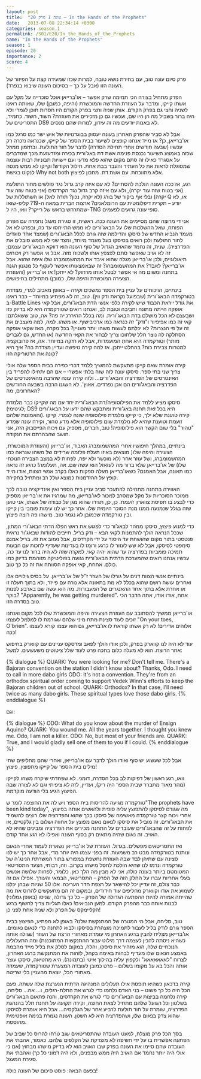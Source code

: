 ```yaml
---
layout: post
title:  "עונה 1 פרק 20 – In the Hands of the Prophets"
date:   2013-07-08 22:34:14 +0300
categories: season_1
permalink: /S01/E20/In_the_Hands_of_the_Prophets
name: "In the Hands of the Prophets"
season: 1
episode: 20
importance: 2
score: 4
---
```

פרק סיום עונה טוב, עם בחירת נושא טובה, למרות שכזו שמעידה קצת על הפיזור של העונה הזו (אבל על כך – בסיכום העונה שיבוא בנפרד).

הפרק מתחיל בצורה הכי תמימה שרק אפשר – או'ברייאן אוכל סוכרייה על מקל עם אשתו קייקו, ומדבר על העוזרת החדשה והמוכשרת (והיפה, כמובן) שלו, שאותה ראינו לשניה וחצי גם בפרק הקודם. אותן שניה וחצי בפרק הקודם היו חסרות תוכן לגמרי ולא היה ברור בשביל מה הן היו שם, ועכשיו גם כן מזכירים את העוזרת? חשוד, חשוד. כתמיד, התסריטים של DS9 לא באמת יודעים מה זה עידון, למרות שהם מנסים.

אבל לא סביר שהפרק האחרון בעונה יעסוק בבוגדנויות של איש ישר כמו סרגל כמו או'ברייאן, כן? אז מייד אנחנו קופצים לשיעור בבית הספר של קייקו, שכנראה נזכרה רק עכשיו (שבעה חודשים אחרי תחילת הסדרה) לדבר על חור התולעת. ובתזמון ממוזל שכזה באמצע השיעור נכנסת פנימה אשת דת באג'ורית בכירה ומזדעזעת מכך שמדברים על אסגרד כאילו זה סתם מקום שהוא פלא מדעי ועם יישויות תבוניות רבות עוצמה שמסוגלת לראות את כל העתיד והעבר בבת אחת. חילול הקודש! וקייקו לא ממש מנסה לנקוט בגישת Why not both אלא מתווכחת. עם אשת דת. מתכון לפיצוץ.

רגע, אז ככה העונה הולכת להסתיים? לא עם איזה קרב גדול נגד פולשים מחור התולעת (אני בטוח שזה עוד יקרה), ולא עם איזה קרב גדול נגד הקרדסים (אני בטוח שזה עוד יקרה) ובלי אף ביקור של בורג (לא יקרה, נכון? תודה לאל) או השתוללות של Q או, לא יודע – תקרית דיפלומטית עם הרומלאנים? ארצות הברית במאה ה-19? קליפ-שואו שמתרחש בראש של רייקר? וואו, היו ל-TNG סופי עונה גרועים לפעמים.

אני די מרוצה שהם מסיימים את העונה ככה. ראשית, זו סגירת מעגל נחמדה עם הפרק הפותח, שאל ההשלכות שלו על הבאג'ורים לא ממש התייחסו עד כה, ובפרט לא אל מעמד הנביא החדש של סיסקו והדילמה שזה גורם לכלל הבאג'ורים (שמצד אחד סוגדים לחור התולעת ולכן רואים בסיסקו בעל מעמד מיוחד, ומצד שני לא ממש סובלים את הפדרציה). שנית, זה נחמד שהאויב הגדול של סוף העונה הוא דווקא הבאג'ורים עצמם; זה לא אויב שאפשר סתם לפצפץ אותו ולשכוח מזה.
אבל אי אפשר רק ויכוחים תיאולוגיים, ולכן או'ברייאן מגלה שהוא איבד את המהשמומברג שלו איפה שהוא. אבל או'ברייאן? לאבד? את המהשמומברג? זה שבאמצעותו אפשר לעקוף כל מנגנון הגנה בתחנה ומשום מה אי אפשר לבטל אותו מרחוק? לא ייתכן! אז או'ברייאן (והעוזרת הצעירה המוכשרת והיפה שלו, כמובן) מתחילים בחיפושים.

בינתיים, הויכוחים על עניין בית הספר נמשכים וקירה – באופן מאכזב למדי, מצדדת בטורקמדה הבאג'ורית (שבפועל נקראת ודק ווין). טוב, זה לא מפתיע במיוחד – כבר ראינו ב-Battle Lines את גודל ייראת הכבוד שיש לקירה כלפי אנשי הדת הבאג'ורים, אבל קאי אופקה הייתה מתונה וחביבה וטובת לב, ואנחנו רואים שטורקמדה היא לא בדיוק כזו ושבעצם לא הכל מושלם בדת הבאג'ורית. ומה בכלל ההיררכייה פה? אה, טוב ששאלתם: קאי זה כמו אפיפיור ו"ודק" זה כנראה כמו ארכיבישוף. או משהו. למה, למה מעצבים את זה על פי הנצרות? לא יכלתם לעשות משהו יותר מעניין? בכל מקרה, מאז שקאי אופקה הסתלקה לה נוצר חלל שלתוכו צריך לבחור את הקאי החדשה (או החדש, גם לגברים מותר) וטורקמדה היא אחת המועמדות, אבל לא חזקה במיוחד. אה, אז פרובוקציה למטרות צבירת כוח? בהחלט ייתכן. אז למה קירה טיפשה ועדיין מצדדת בה? איך היא קונה את הרטוריקה הזו?

קירה אומרת שאם קייקו מתעקשת להמשיך ללמד דברי כפירה בבית הספר שלה אולי צריך שני בתי ספר. סיסקו עונה לזה שזה בלתי אפשרי – אם הם יתחילו להפריד בין האינטרסים של הפדרציה והבאג'ורים... ולזה קירה עונה שהרבה מהאינטרסים של הפדרציה והבאג'ורים הם אכן נפרדים. אאוץ'. לא השגנו הרבה בשבעה החודשים האחרונים, מה?

סיסקו מציע ללמד את הפילוסופיה/דת הבאג'ורית יחד עם מה שקייקו כבר מלמדת (לגיטימי; DS9 היא בכל זאת תחנה באג'ורית ומתבקש שהם ידעו על הבאג'ורים והאמונות שלהם). קירה טוענת שלא ילך, כי קייקו מלמדת פילוסופיה שונה לגמרי. קייקו זועמת וטוענת שהיא לא מלמדת שום פילוסופיה אלא מדע טהור, וקירה עונה שמדע "טהור" בלי שום הקשר הוא פילוסופיה! טוב, חברים, מספיק עם ויכוח הפייסבוק הזה, אני חושב שהבהרתם את הנקודה.

בינתיים, במהלך חיפושיו אחרי המהשמומברג האבוד, או'ברייאן (והעוזרת המוכשרת, הצעירה והיפה שלו( מוצאים באיזו תעלת פלזמה שרידים של משהו שנראה כמו המהשמומברג, ושל עוזר אחר (לא מוכשר ולא יפה, לפחות לא במצב הצבירה הנוכחי שלו) של או'ברייאן שלא ברור מה לעזאזל הוא עשה שם. אה, תעלומה! כרגע זה נראה כמו תאונה, אבל האמנם? כשאו'ברייאן מעלה ספקות כאלו בקרב אנשי הצוות, אודו מייד קופץ על ההזדמנות כמוצא שלל רב ומתחיל בחקירה.

האווירה בתחנה מתחילה להתעכר סביב עניין בית הספר ואין אינדיקציה טובה לכך ממוכר הסוכריות על מקל שמסרב למכור לאו'ברייאן, מה שמרגיז את או'ברייאן מספיק כדי לבצע בו תפיסת צווארון זועמת. כן, כן, תגידו שהוא מגן על כבודה של אשתו, אני טוען שזה בגלל שנמנעה ממנו מנת הסוכר היומית שלו. אחר כך יש לנו עימות פומבי בין קייקו ובין טורקמדה שכמובן לא נגמר טוב. מישהו פה רוצה פיצוץ.

כדי למנוע פיצוץ, סיסקו ממהר לבאג'ור כדי לפגוש את ראש הפלג הדתי הבאג'ורי המתון, שככל הנראה הולך להתמנות לקאי הבא – ודק בריל. חייבים להודות שבאג'ור נראית פנטסטי בתור מקום שהושחת עד היסוד על ידי הקרדסים, אבל נעזוב את זה.
בריל אמנם סימפטי לסיסקו, אבל לא שש לעזור לו כרגע ורומז לו בעדינות שעדיף לחכות עם הבעות תמיכה פומביות בפדרציה עד שהוא יהיה קאי. למקרה שזה לא היה ברור לנו עד כה, עכשיו אנחנו רואים שהמערכת הדתית הבאג'ורית נגועה בפוליטיקה מזוהמת בדיוק כמו כולם. אחחח, קאי אופקה הסוותה את זה כל כך טוב.

בינתיים אנשי הצוות דנים על גורלו של העוזר ז"ל של או'ברייאן. על בסיס גילויים אלו ואחרים עושה רושם שהוא בכלל לא מת בתאונה אלא נורה עם פייזר, ולא בתוך תעלה זו או אחרת אלא בתוך אחד ההאנגרים של המעבורות. מה הוא עשה שם בארבע לפנות בוקר? "Apparently, he was getting murdered". אחח, אודו אודו, אתה הדבר הכי טוב בסדרה הזו.

או'ברייאן ממשיך להסתובב עם העוזרת הצעירה והיפה והמוכשרת שלו לכל מקום ואנחנו זוכים לעוד סצינת מתח מיני שלהם שגורמת לו למלמל לעצמו "On your toes, O'brien". אלוהים אדירים! לא רק אשתו קוראת לו או'ברייאן, גם הוא עצמו קורא לעצמו ככה!

עוד לא היה לנו קווארק בפרק, ולכן אודו הולך לפאב ומדסקס עניינים עם קווארק בחיפוש אחר הרוצח. הוא לא מעלה כלום בחכה פרט לעוד שלל ציטוטים משעשעים. למשל:

{% dialogue %}
QUARK: You were looking for me? Don't tell me. There's a Bajoran convention on the station I didn't know about? Thanks, Odo. I need to call in more dabo girls 
ODO: It's not a convention. They're from an orthodox spiritual order coming to support Vedek Winn's efforts to keep the Bajoran children out of school. 
QUARK: Orthodox? In that case, I'll need twice as many dabo girls. These spiritual types love those dabo girls. 
{% enddialogue %}

וגם:

{% dialogue %}
ODO: What do you know about the murder of Ensign Aquino? 
QUARK: You wound me. All the years together. I thought you knew me. Odo, I am not a killer. 
ODO: No, but most of your friends are. 
QUARK: True, and I would gladly sell one of them to you if I could.
{% enddialogue %}

אבל לכל שעשוע יש סוף ואודו הולך לדבר עם או'ברייאן, ואחרי שהם מחליפים שתי מילים בית הספר של קייקו מתפוצץ. פיצוץ!

וואו, רגע ראשון של דפיקות לב בכל הסדרה, דומני. לא שפחדתי שיקרה משהו לקייקו (מהר מאוד מתברר שבית הספר היה ריק), ועדיין, לזה לא ציפיתי וגם לא לצורה שבה הפיצוץ הגיע בלי הודעה מוקדמת.

טורקמדה מגיעה להריסות בית הספר ויש לה את החוצפה לומר ש"The prophets have been kind today", מה שגורם לסיסקו להתפוצץ עליה סופית ולהאשים אותה בפיצוץ. אחרי ויכוח קצר טורקמדה מאשימה של סיסקו בכך שהוא והפדרציה שלו רוצים להשמיד את הבאג'ורים. זה מוביל את סיסקו לנאום נאום מפוצץ על אחווה ושלום בין גלקטיים, או לפחות על זה שהבאג'ורים שעובדים על התחנה מכירים את הפדרציה ומבינים שהיא לא האויב. זה נאום שהיה מתאים רק בסוף העונה ואפילו לא רגע אחד קודם.

ואז התסריטאים מפשלים. בגדול. העוזרת של או'ברייאן נשארת לעמוד אחרי הנאום ונותנת בטורקמדה מבט רב משמעות. זה בפני עצמו היה יותר מדי, אבל אחר כך יש לנו סצינה עם שתיהן לבד שבה העוזרת נחשפת במפורש בתור המשרתת הנינג'ה של טורקמדה ונרמז לנו שהיא הולכת לחסל מישהו בקרוב. וזה, רבותי, הצעד התסריטאי המטומטם ביותר בעונה כולה.
אני לא מבין מה הלך כאן. כלומר, לפחות שלושה אנשים בעלי אחריות עברו על החלק הזה של הפרק – התסריטאי, הבמאי והעורך. אפילו אם זה כבר צולם, זה עדיין יכל להישאר על רצפת חדר העריכה. אלו 50 שניות שבהן יכלנו לשמוע את אודו וקווארק מחליפים עוד חידודים, ובמקום זה הם מתעקשים להרוס את מה שהייתה אמורה להיות ההפתעה הגדולה של הפרק – כל כך גדולה, שניסו (באופן גמלוני) לבנות אותה כבר מהפרק הקודם. למען הנביאים! כאלו תגליות צריך לחשוף ברגע הקליימקס של הפרק ולא שניה אחת לפני כן!

טוב, סליחה, אבל מי המטרה של המתנקשת שלנו? באופן לא מפתיע, הפיצוץ בבית הספר גורם לודק בליל לעבור לתמיכה מוצהרת בסיסקו ולבוא לתחנה כדי לנאום נאומים. או'ברייאן מצליח להבין ברגע האחרון מי עומדת מאחורי הרצח של העוזר (שגילה אותה כשהיא ניסתה להכין לעצמה דרך מילוט עבור ההתנקשות המתוכננת) ומה התעלולים הנוכחיים שלה, הוא מזהיר את סיסקו, והלה, במקום לסלק את בליל מייד מהבמה באמצע הנאום שלו מעדיף לבהות באימה בקהל, לזהות את המתנקשת ברגע האחרון, לצרוח "לאאאאאאא" ולקפוץ עליה בהילוך איטי (בתמונה). היא מחטיאה, סיסקו עוצר אותה והכל בא על מקומו בשלום – פרט כמובן לעובדה המצערת שטורקמדה, שעמדה מאחורי הכל, יוצאת מהעניין בלי שריטה.

קירה בדכאון כשהיא תופסת אילו תעלולים המנהיגה הדתית הנערצת שלה עשתה. פעם הכל היה כל כך פשוט – בני האדם נלחמו כדי לגרש את התלת-רגלים, ו... אה... סליחה, קירה נלחמה בביצות עם הבאג'ורים כדי לגרש את הקרדסים, והנה פתאום הבאג'ורים בשלטון וכל הגועל שלהם מתחיל לצאת החוצה, וקירה תקועה על תחנת חלל בהנהגת הפדרציה, שומרת על חור תולעת לרביע אחר של הגלקסיה... אבל היא אומרת לסיסקו שהוא צדק בנאום שלו, ושהפדרציה היא לא השטן. העונה נגמרת בנימה אופטימית מהוססת.

בסך הכל פרק מוצלח, למעט העובדה שהתסריטאים שוב טרחו להרוס כל שביב של הפתעה אפשרית בו על ידי חשיפה לא מוצדקת של הקלפים שלהם. כאמור, אהבתי את העובדה שהם סיימו את העונה בפרק שבו האויב הוא לא בדיוק מישהו מבחוץ (אם כי אולי היה יותר נחמד אם האויב היה ממש מבפנים, ולא היה דמוני כל כך) ואהבתי את סגירת המעגל.

בפעם הבאה: פוסט סיכום של העונה כולה!
